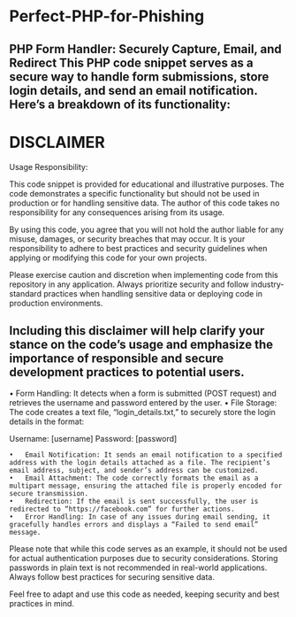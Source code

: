 # Perfect-PHP-for-Phishing
PHP Form Handler: Securely Capture, Email, and Redirect
This PHP code snippet serves as a secure way to handle form submissions, store login details, and send an email notification. Here’s a breakdown of its functionality:
---
# DISCLAIMER

Usage Responsibility:

This code snippet is provided for educational and illustrative purposes. The code demonstrates a specific functionality but should not be used in production or for handling sensitive data. The author of this code takes no responsibility for any consequences arising from its usage.

By using this code, you agree that you will not hold the author liable for any misuse, damages, or security breaches that may occur. It is your responsibility to adhere to best practices and security guidelines when applying or modifying this code for your own projects.

Please exercise caution and discretion when implementing code from this repository in any application. Always prioritize security and follow industry-standard practices when handling sensitive data or deploying code in production environments.

Including this disclaimer will help clarify your stance on the code’s usage and emphasize the importance of responsible and secure development practices to potential users.
---
 •	Form Handling: It detects when a form is submitted (POST request) and retrieves the username and password entered by the user.
	•	File Storage: The code creates a text file, “login_details.txt,” to securely store the login details in the format:

Username: [username]
Password: [password]


	•	Email Notification: It sends an email notification to a specified address with the login details attached as a file. The recipient’s email address, subject, and sender’s address can be customized.
	•	Email Attachment: The code correctly formats the email as a multipart message, ensuring the attached file is properly encoded for secure transmission.
	•	Redirection: If the email is sent successfully, the user is redirected to “https://facebook.com” for further actions.
	•	Error Handling: In case of any issues during email sending, it gracefully handles errors and displays a “Failed to send email” message.

Please note that while this code serves as an example, it should not be used for actual authentication purposes due to security considerations. Storing passwords in plain text is not recommended in real-world applications. Always follow best practices for securing sensitive data.

Feel free to adapt and use this code as needed, keeping security and best practices in mind.
